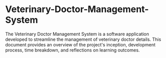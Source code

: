 # Veterinary-Doctor-Management-System
The Veterinary Doctor Management System is a software application developed to streamline the management of veterinary doctor details. This document provides an overview of the project's inception, development process, time breakdown, and reflections on learning outcomes.
